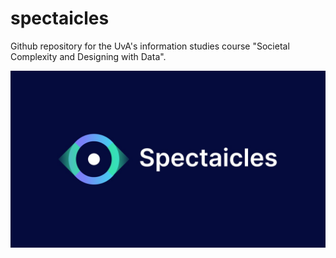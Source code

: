 # spectaicles
Github repository for the UvA's information studies course "Societal Complexity and Designing with Data".

![logo](img/logo.jfif)